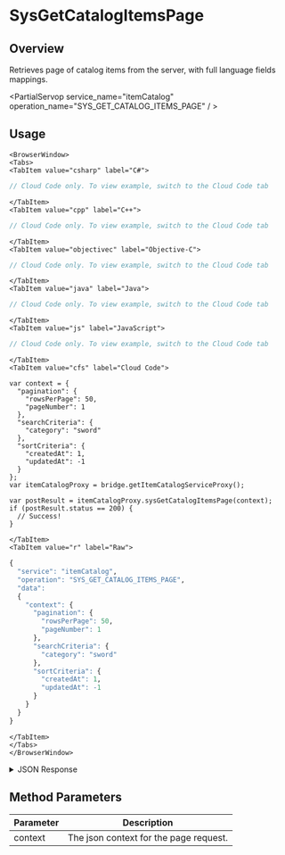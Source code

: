 # SysGetCatalogItemsPage
## Overview
Retrieves page of catalog items from the server, with full language fields mappings.

<PartialServop service_name="itemCatalog" operation_name="SYS_GET_CATALOG_ITEMS_PAGE" / >

## Usage

```mdx-code-block
<BrowserWindow>
<Tabs>
<TabItem value="csharp" label="C#">
```

```csharp
// Cloud Code only. To view example, switch to the Cloud Code tab
```

```mdx-code-block
</TabItem>
<TabItem value="cpp" label="C++">
```

```cpp
// Cloud Code only. To view example, switch to the Cloud Code tab
```

```mdx-code-block
</TabItem>
<TabItem value="objectivec" label="Objective-C">
```

```objectivec
// Cloud Code only. To view example, switch to the Cloud Code tab
```

```mdx-code-block
</TabItem>
<TabItem value="java" label="Java">
```

```java
// Cloud Code only. To view example, switch to the Cloud Code tab
```

```mdx-code-block
</TabItem>
<TabItem value="js" label="JavaScript">
```

```javascript
// Cloud Code only. To view example, switch to the Cloud Code tab
```

```mdx-code-block
</TabItem>
<TabItem value="cfs" label="Cloud Code">
```

```cfscript
var context = {
  "pagination": {
    "rowsPerPage": 50,
    "pageNumber": 1
  },
  "searchCriteria": {
    "category": "sword"
  },
  "sortCriteria": {
    "createdAt": 1,
    "updatedAt": -1
  }
};
var itemCatalogProxy = bridge.getItemCatalogServiceProxy();

var postResult = itemCatalogProxy.sysGetCatalogItemsPage(context);
if (postResult.status == 200) {
  // Success!
}
```

```mdx-code-block
</TabItem>
<TabItem value="r" label="Raw">
```

```r
{
  "service": "itemCatalog",
  "operation": "SYS_GET_CATALOG_ITEMS_PAGE",
  "data":
  {
    "context": {
      "pagination": {
        "rowsPerPage": 50,
        "pageNumber": 1
      },
      "searchCriteria": {
        "category": "sword"
      },
      "sortCriteria": {
        "createdAt": 1,
        "updatedAt": -1
      }
    }
  }
}
```

```mdx-code-block
</TabItem>
</Tabs>
</BrowserWindow>
```

<details>
<summary>JSON Response</summary>

```json
{
  "data": {
    "context": "eyJzZWFyY2hDcml0ZXJpYSI6eyJnYW1lSWQiOiIyMzQwMyJ9LCJzb3J0Q3JpdGVyaWEiOnsiY3JlYXRlZEF0IjoxLCJ1cGRhdGVkQXQiOi0xfSwicGFnaW5hdGlvbiI6eyJyb3dzUGVyUGFnZSI6MSwicGFnZU51bWJlciI6MSwiZG9Db3VudCI6dHJ1ZX0sIm9wdGlvbnMiOm51bGx9",
    "results": {
      "count": 7,
      "page": 1,
      "items": [
        {
          "defId": "medal_bronze_1",
          "name": "Small Bronze Medal",
          "desc": "",
          "type": "ITEM",
          "category": "collectable",
          "tags": [
            "medal"
          ],
          "buyPrice": {
            "coins": 2000
          },
          "sellPrice": {
            "coins": 200
          },
          "image": "https://api.braincloudservers.com/files/portal/g/23403/metadata/itemDefinitions/medal_bronze_1.png",
          "resourceGroup": null,
          "resourceTag": null,
          "meta": {
            "level": "bronze"
          },
          "initData": {
            "exp": 0
          },
          "pState": "PUBLISHED",
          "publishedAt": 1566584361752,
          "createdAt": 1566584032523,
          "updatedAt": 1566584437921,
          "version": 4,
          "stackable": true,
          "consumable": false,
          "uses": null,
          "coolDownSecs": 0,
          "recoverySecs": 0,
          "activatable": false,
          "statusName": null,
          "activeSecs": null,
          "tradable": false,
          "blockchain": false,
          "blockchainDefId": null
        }
      ],
      "moreAfter": true,
      "moreBefore": false
    }
  },
  "status": 200
}
```
</details>

## Method Parameters
Parameter | Description
--------- | -----------
context | The json context for the page request.


